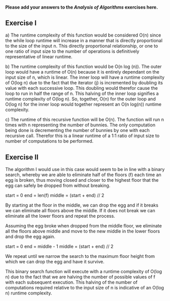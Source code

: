 #### Please add your answers to the **_Analysis of Algorithms_** exercises here.

## Exercise I

a) The runtime complexity of this function would be considered O(n) since the while loop runtime will increase in a manner that is directly proportional to the size of the input n. This directly proportional relationship, or one to one ratio of input size to the number of operations is definitively representative of linear runtime.

b) The runtime complexity of this function would be O(n log (n)). The outer loop would have a runtime of O(n) because it is entirely dependant on the input size of n, which is linear. The inner loop will have a runtime complexity of O(log n) due to the fact that the iterator (j) is incremented by doubling its value with each successive loop. This doubling would therefor cause the loop to run in half the range of n. This halving of the inner loop signifies a runtime complexity of O(log n). So, together, O(n) for the outer loop and O(log n) for the inner loop would together represent an O(n log(n)) runtime complexity.

c) The runtime of this recursive function will be O(n). The function will run n times with n representing the number of bunnies. The only computation being done is decrementing the number of bunnies by one with each recursive call. Therefor this is a linear runtime of a 1:1 ratio of input size to number of computations to be performed.

## Exercise II

The algorithm I would use in this case would seem to be in line with a binary search, whereby we are able to eliminate half of the floors (f) each time an egg is broken, thus moving closed and closer to the highest floor that the egg can safely be dropped from without breaking.

start = 0
end = len(f)
middle = (start + end) // 2

By starting at the floor in the middle, we can drop the egg and if it breaks we can eliminate all floors above the middle. If it does not break we can eliminate all the lower floors and repeat the process.

Assuming the egg broke when dropped from the middle floor, we eliminate all the floors above middle and move to the new middle in the lower floors and drop the egg again.

start = 0
end = middle - 1
middle = (start + end) // 2

We repeat until we narrow the search to the maximum floor height from which we can drop the egg and have it survive.

This binary search function will execute with a runtime complexity of O(log n) due to the fact that we are halving the number of possible values of f with each subsequent execution. This halving of the number of computations required relative to the input size of n is indicative of an O(log n) runtime complexity.
